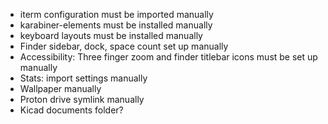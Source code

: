 - iterm configuration must be imported manually
- karabiner-elements must be installed manually
- keyboard layouts must be installed manually
- Finder sidebar, dock, space count set up manually
- Accessibility: Three finger zoom and finder titlebar icons must be set up manually
- Stats: import settings manually
- Wallpaper manually
- Proton drive symlink manually
- Kicad documents folder?